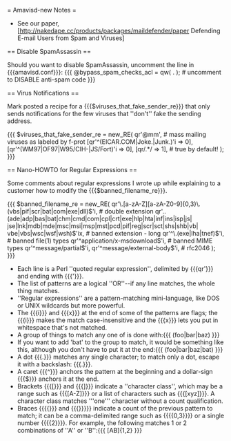 = Amavisd-new Notes =

 * See our paper, [http://nakedape.cc/products/packages/maildefender/paper Defending E-mail Users from Spam and Viruses]

== Disable SpamAssassin ==

Should you want to disable SpamAssassin, uncomment the line in {{{amavisd.conf}}}:
{{{
@bypass_spam_checks_acl  = qw( . );  # uncomment to DISABLE anti-spam code
}}}

== Virus Notifications ==

Mark posted a recipe for a {{{$viruses_that_fake_sender_re}}} that only sends notifications for the few viruses that ''don't'' fake the sending address.

{{{
$viruses_that_fake_sender_re = new_RE(
    qr'@mm',  # mass mailing viruses as labeled by f-prot
    [qr'^(EICAR\.COM|Joke\.|Junk\.)'i     => 0],
    [qr'^(WM97|OF97|W95/CIH-|JS/Fort)'i   => 0],
    [qr/.*/ => 1],   # true by default!
);
}}}


== Nano-HOWTO for Regular Expressions ==

Some comments about regular expressions I wrote up while explaining to a customer how to modify the 
{{{$banned_filename_re}}}.

{{{
$banned_filename_re = new_RE(
  qr'\.[a-zA-Z][a-zA-Z0-9]{0,3}\.(vbs|pif|scr|bat|com|exe|dll)$'i, # double extension
  qr'.\.(ade|adp|bas|bat|chm|cmd|com|cpl|crt|exe|hlp|hta|inf|ins|isp|js|
         jse|lnk|mdb|mde|msc|msi|msp|mst|pcd|pif|reg|scr|sct|shs|shb|vb|
         vbe|vbs|wsc|wsf|wsh)$'ix,                  # banned extension - long
  qr'^\.(exe|lha|tnef)$'i,                      # banned file(1) types
  qr'^application/x-msdownload$'i,                  # banned MIME types
  qr'^message/partial$'i, qr'^message/external-body$'i, # rfc2046
);
}}}

 * Each line is a Perl ''quoted regular expression'', delimited by {{{qr'}}} and ending with {{{'}}}.
 * The list of patterns are a logical ''OR''--if any line matches, the whole thing matches.
 * ''Regular expressions'' are a pattern-matching mini-language, like DOS or UNIX wildcards but more powerful.
 * The {{{i}}} and {{{x}}} at the end of some of the patterns are flags; the {{{i}}} makes the match case-insensitive and the {{{x}}} lets you put in whitespace that's not matched.
 * A group of things to match any one of is done with:{{{
(foo|bar|baz)
}}}
 * If you want to add 'bat' to the group to match, it would be something like this, although you don't have to put it at the end:{{{
(foo|bar|baz|bat)
}}}
 * A dot {{{.}}} matches any single character; to match only a dot, escape it with a backslash: {{{\.}}}.
 * A caret {{{^}}} anchors the pattern at the beginning and a dollar-sign {{{$}}} anchors it at the end.
 * Brackets {{{[}}} and {{{]}}} indicate a ''character class'', which may be a range such as {{{[A-Z]}}} or a list of characters such as {{{[xyz]}}}.  A character class matches '''one''' character without a count qualification.
 * Braces {{{{}}} and {{{}}}}} indicate a count of the previous pattern to match; it can be a comma-delimited range such as {{{{0,3}}}} or a single number {{{{2}}}}.  For example, the following matches 1 or 2 combinations of ''A'' or ''B'':{{{
[AB]{1,2}
}}}

